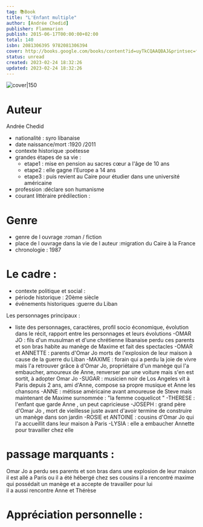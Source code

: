 ```yaml
---
tag: 📚Book
title: "L'Enfant multiple"
author: [Andrée Chedid]
publisher: Flammarion
publish: 2015-06-17T00:00:00+02:00
total: 140
isbn: 2081306395 9782081306394
cover: http://books.google.com/books/content?id=uyTkCQAAQBAJ&printsec=frontcover&img=1&zoom=1&edge=curl&source=gbs_api
status: unread
created: 2023-02-24 18:32:26
updated: 2023-02-24 18:32:26
---
```


![cover|150](http://books.google.com/books/content?id=uyTkCQAAQBAJ&printsec=frontcover&img=1&zoom=1&edge=curl&source=gbs_api)



# Auteur
Andrée Chedid
- nationalité : syro libanaise
- date naissance/mort :1920 /2011
- contexte historique :poétesse
- grandes étapes de sa vie :
	- etape1 : mise en pension au sacres cœur a l'âge de 10 ans 
	- etape2 : elle gagne l’Europe a 14 ans
	- etape3 : puis revient au Caire pour étudier dans une université américaine
- profession :déclare son humanisme 
- courant littéraire prédilection : 

# Genre 
- genre de l ouvrage :roman / fiction
- place de l ouvrage dans la vie de l auteur :migration du Caire à la France
- chronologie : 1987

# Le cadre :
- contexte politique et social :
- période historique : 20ème siècle 
- événements historiques :guerre du Liban 


 Les personnages principaux :

- liste des personnages, caractères, profil socio économique, évolution dans le récit, rapport entre les personnages et leurs évolutions
-OMAR JO : 
fils d'un musulman et d'une chrétienne libanaise perdu ces parents et son bras habite au manège de Maxime et fait des spectacles
-OMAR et ANNETTE :
parents d'Omar Jo morts de l'explosion de leur maison à cause de la guerre du Liban 
-MAXIME :
 forain qui a perdu la joie de vivre mais l'a retrouver grâce à d'Omar Jo, propriétaire d'un manège qui l'a embaucher, amoureux de Anne, renverser par une voiture mais s'en est sortit, à adopter Omar Jo
-SUGAR : 
musicien noir de Los Angeles vit à Paris depuis 2 ans, ami d'Anne, compose sa propre musique et Anne les chansons 
-ANNE :
métisse américaine avant amoureuse de Steve mais maintenant de Maxime surnommée :  "la femme coquelicot "
-THERESE : 
l'enfant que garde Anne , un peut capricieuse 
-JOSEPH :
grand père d'Omar Jo , mort de vieillesse juste avant d'avoir termine de construire un manège dans son jardin 
-ROSIE et ANTOINE : 
cousins d'Omar Jo qui l'a accueillit dans leur maison à Paris 
-LYSIA :
elle a embaucher Annette pour travailler chez elle 





# passage marquants :
Omar Jo a perdu ses parents et son bras dans une explosion de leur maison 
il est allé a Paris ou il a été hébergé chez ses cousins
il a rencontré maxime qui  possédait un manège et a accepte de travailler pour lui  
il a aussi rencontre Anne et Thérèse


 
 




# Appréciation personnelle :
